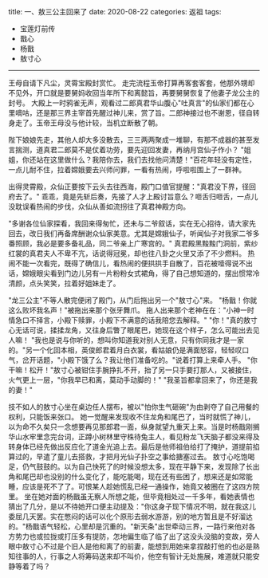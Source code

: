 title: 一、敖三公主回来了
date: 2020-08-22
categories: 返祖
tags:
- 宝莲灯前传
- 戬心
- 杨戬
- 敖寸心
---

王母自请下凡尘，灵霄宝殿封赏忙。
走完流程玉帝打算再客套客套，他那外甥却不见外，开口就是要舅妈收回当年所下和离懿旨，再要舅舅恢复了他妻子龙公主的封号。<!--more-->
大殿上一时鸦雀无声，观看过二郎真君华山腹心"吐真言"的仙家们都在心里嘀咕，还是那三界主宰首先醒过神儿来，赏了旨。二郎神接过也不谢恩，径自转身走了。玉帝王母没与他计较，当机立断散了朝。

陛下娘娘先走，其他人却大多没散去，三三两两聚成一堆聊，有那不成器的甚至发言揣测，道真君二郎莫不是仗着功劳，要先迎回发妻，再纳月宫仙子作小？
"姐姐，你还站在这里做什么？我陪你去，我们去找他问清楚！"百花年轻没有定性，一点儿耐不住，拉着嫦娥要去兴师问罪，一看有热闹，呼啦啦围上了一群神。

出得灵霄殿，众仙正要按下云头去往西海，殿门口值官提醒："真君没下界，径回府去了。"
乖乖，竟是先斩后奏，先接了人才上殿讨旨意么？咂舌归咂舌，一点儿没耽误看热闹的步伐，众仙从善如流拐往了真君神殿方向。

"多谢各位仙家探看，我回来得匆忙，还未与二爷叙话，实在无心招待，请大家先回去，改日我们再备席酬谢众仙家美意。尤其是嫦娥仙子，听闻仙子对我家二爷多番照顾，我必是要多备礼品，同二爷亲上广寒宫的。"
真君殿黑黢黢门洞前，紫纱红裳的真君夫人不卑不亢，话说得冠冕，却也往八卦之火里又添了不少燃料。
热闹不能一次看完，既得了确信儿，看热闹的便拱拱手自散了，百花被噎得说不出话，嫦娥眼尖看到门边儿另有一片粉粉女式裙角，得了自己想知道的，摆出惯常冷清颜，点头笑笑，拉着好姐妹走了。

"龙三公主"不等人散完便闭了殿门，从门后拖出另一个"敖寸心"来。
"杨戬！你就这么败坏我名声！"被拖出来那个张牙舞爪。
拖人出来那个老神在在："小神一时情急口不择言，小殿下赎罪，小殿下不满意的话我陪您去解释。"
"你！"真的敖寸心无话可说，揉揉龙角，又往身后瞥了眼尾巴，她现在这个样子，怎么可能出去见人嘛！
"我也是说与你听的，想叫你知道我对别人无意，只有你同我才是一家的。"另一个化回本相，英俊郎君着月白衣裳，看姑娘仍是满面怒容，轻轻叹口气，岔开话题，"小殿下饿了么？我让他们准备吃的。"说着打算上来牵人手。
"你干嘛！松开！"敖寸心被钳住手腕挣扎不开，抬了另一只手要打那人，又被接住，火气更上一层，"你我早已和离，莫动手动脚的！"
"我圣旨都拿回来了，你还是我的妻！"

技不如人的敖寸心坐在桌边任人摆布，被以"怕你生气砸碗"为由剥夺了自己用餐的权利，只能饭来张口。
她一觉醒来发现收不住龙角和尾巴了，当时就慌了神儿，以为命不久矣只一念想要再见那郎君一面，纵身就望九重天上来。当是时杨戬刚搁华山水牢里念完台词，正蹲小树林里守株待兔主人，看见粉龙飞天脑子都没来得及转身体已经先做出反应化了道金光追上去。最后是他师祖伯给打了掩护，道提前掐算过的，早遣了童儿去搭救，才把月光仙子扑空之事给搪塞过去。
敖寸心吃饱喝足，仍气鼓鼓的。以为自己快死了的时候没想太多，现在平静下来，发现除了长出角和尾巴却也没别的什么变化了，能吃能喝，现在还有些困了，想来还是如常能睡，应该是死不了了。可恨某人趁她慌乱已经一通操作，她竟又被圈在了这四方院里。
坐在她对面的杨戬虽无察人所想之能，但毕竟相处过一千多年，看她表情也猜出了几分，是以不待她开口便主动提及："你这身子现下情况不明，就在我这儿委屈几天罢。实在憋闷的话可以化个原形去弱水游游，别的地方暂且是不好溜达的。"杨戬语气轻松，心里却是沉重的。"新天条"出世牵动三界，一路行来他对各方势力也或拉拢或打压多有提防，怎地偏生临了临了出了这没头没脑的变故，旁人眼中敖寸心不过是个旧人是他和离了的前妻，能想到用她来拿捏敲打他的也必是熟知往事的人，行事之人将筹码送来却不叫价，他空有智计无处施展，难道就只能安静等着了吗？

